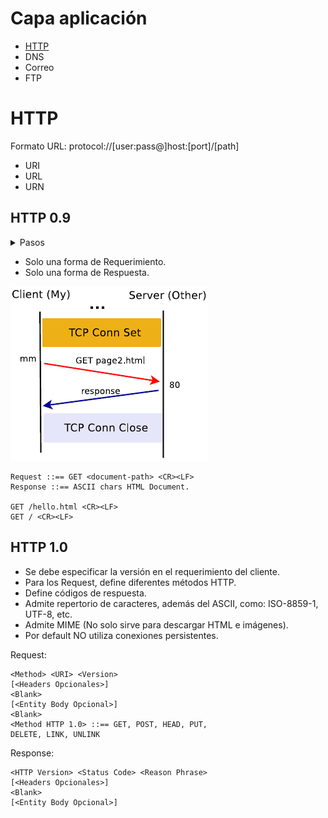 # Capa aplicación

- [HTTP](#HTTP)
- DNS
- Correo
- FTP

# HTTP

Formato URL: protocol://[user:pass@]host:[port]/[path]

- URI
- URL
- URN

## HTTP 0.9


<details>
<summary>Pasos</summary>
<br>
1. Establecer la conexión TCP
<br>
2. HTTP Request vía comando GET.
<br>
3. HTTP Response enviando la página requerida.
<br>
4. Cerrar la conexión TCP por parte del servidor.
<br>
5. Si no existe el documento o hay un error directamente se cierra la conexión.
</details>

- Solo una forma de Requerimiento.
- Solo una forma de Respuesta.

![image-20230921171438162](./img/capa_aplicacion/image-20230921171438162.png)

``````
Request ::== GET <document-path> <CR><LF>
Response ::== ASCII chars HTML Document.

GET /hello.html <CR><LF>
GET / <CR><LF>
``````

## HTTP 1.0

- Se debe especificar la versión en el requerimiento del cliente.
- Para los Request, define diferentes métodos HTTP.
- Define códigos de respuesta.
- Admite repertorio de caracteres, además del ASCII, como: ISO-8859-1, UTF-8, etc.
- Admite MIME (No solo sirve para descargar HTML e imágenes).
- Por default NO utiliza conexiones persistentes.

Request:

``````
<Method> <URI> <Version>
[<Headers Opcionales>]
<Blank>
[<Entity Body Opcional>]
<Blank>
<Method HTTP 1.0> ::== GET, POST, HEAD, PUT,
DELETE, LINK, UNLINK
``````

Response:

```
<HTTP Version> <Status Code> <Reason Phrase>
[<Headers Opcionales>]
<Blank>
[<Entity Body Opcional>]
```

















